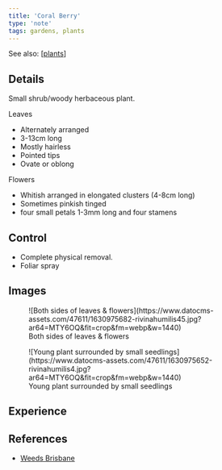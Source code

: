 ```yaml
---
title: 'Coral Berry'
type: 'note'
tags: gardens, plants
---
```


See also: [[plants]]

## Details 

Small shrub/woody herbaceous plant.

Leaves 
- Alternately arranged
- 3-13cm long 
- Mostly hairless
- Pointed tips
- Ovate or oblong

Flowers 
- Whitish arranged in elongated clusters (4-8cm long)
- Sometimes pinkish tinged
- four small petals 1-3mm long and four stamens

## Control 

- Complete physical removal.
- Foliar spray

## Images 

<figure markdown>
![Both sides of leaves & flowers](https://www.datocms-assets.com/47611/1630975682-rivinahumilis45.jpg?ar64=MTY6OQ&fit=crop&fm=webp&w=1440)
<figcaption>Both sides of leaves & flowers</figcaption>
</figure>

<figure markdown>
![Young plant surrounded by small seedlings](https://www.datocms-assets.com/47611/1630975652-rivinahumilis4.jpg?ar64=MTY6OQ&fit=crop&fm=webp&w=1440)
<figcaption>Young plant surrounded by small seedlings</figcaption>
</figure>


## Experience 

## References

- [Weeds Brisbane](https://weeds.brisbane.qld.gov.au/weeds/coral-berry)

[//begin]: # "Autogenerated link references for markdown compatibility"
[plants]: plants "Plants"
[//end]: # "Autogenerated link references"